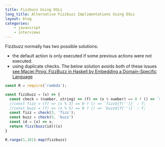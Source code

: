 ```yaml
---
title: Fizzbuzz Using DSLs
long_title: Alternative Fizzbuzz Implimentations Using DSLs
layout: blog
categories: 
    - javascript 
    - interviews
---
```


Fizzbuzz normally has two possible solutions:
- the default action is only executed if some previous actions were not executed.
- using duplicate checks.
The below solution avoids both of these issues [see  Maciej Pirog: FizzBuzz in Haskell by Embedding a Domain-Specific Language](https://themonadreader.files.wordpress.com/2014/04/fizzbuzz.pdf)

```js
const R = require('rambda');

const fizzbuzz = (x) => {
  const check = (number, string) => (f) => (x % number) == 0 ? () => `${string}${f('')}` : f;
  //const fizz = (f) => (x % 3) == 0 ? () => `fizz${f('')}` : f;
  //const buzz = (f) => (x % 5) == 0 ? () => `buzz${f('')}` : f;
  const fizz = check(3, 'fizz');
  const buzz = check(5, 'buzz')
  const id = (x) => x;
  return fizz(buzz(id))(x)
}

R.range(1,101).map(fizzbuzz)
```